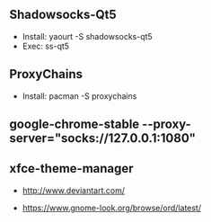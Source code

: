 ## Shadowsocks-Qt5
- Install: yaourt -S shadowsocks-qt5
- Exec: ss-qt5

## ProxyChains
- Install: pacman -S proxychains

## google-chrome-stable --proxy-server="socks://127.0.0.1:1080"

## xfce-theme-manager
- http://www.deviantart.com/

- https://www.gnome-look.org/browse/ord/latest/
